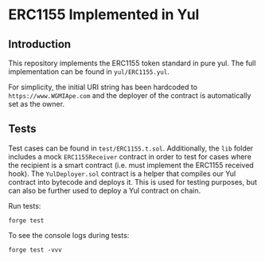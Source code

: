 # ERC1155 Implemented in Yul

## Introduction

This repository implements the ERC1155 token standard in pure yul. The full implementation can be found in `yul/ERC1155.yul`.

For simplicity, the initial URI string has been hardcoded to `https://www.WGMIApe.com` and the deployer of the contract is automatically set as the owner.

## Tests

Test cases can be found in `test/ERC1155.t.sol`. Additionally, the `lib` folder includes a mock `ERC1155Receiver` contract in order
to test for cases where the recipient is a smart contract (i.e. must implement the ERC1155 received hook). The `YulDeployer.sol` contract is a helper that compiles our
Yul contract into bytecode and deploys it. This is used for testing purposes, but can also be further used to deploy a Yul contract on chain.

Run tests:
```
forge test
```

To see the console logs during tests:
```
forge test -vvv
```
